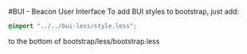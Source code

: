 #BUI - Beacon User Interface
To add BUI styles to bootstrap, just add:
```css
@import "../../bui-less/style.less";
```
to the bottom of bootstrap/less/bootstrap.less
